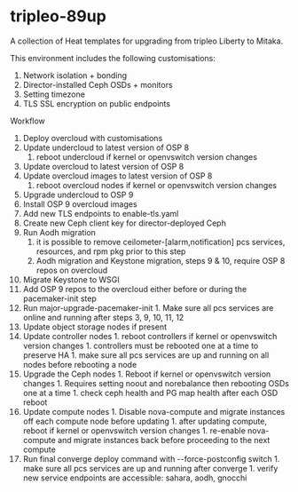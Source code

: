 # tripleo-89up

A collection of Heat templates for upgrading from tripleo Liberty to Mitaka.

This environment includes the following customisations:

 1. Network isolation + bonding
 2. Director-installed Ceph OSDs + monitors
 3. Setting timezone
 4. TLS SSL encryption on public endpoints

Workflow

 1. Deploy overcloud with customisations
 2. Update undercloud to latest version of OSP 8
    1. reboot undercloud if kernel or openvswitch version changes
 3. Update overcloud to latest version of OSP 8
 4. Update overcloud images to latest version of OSP 8
    1. reboot overcloud nodes if kernel or openvswitch version changes
 5. Upgrade undercloud to OSP 9
 6. Install OSP 9 overcloud images
 7. Add new TLS endpoints to enable-tls.yaml
 8. Create new Ceph client key for director-deployed Ceph
 9. Run Aodh migration
    1. it is possible to remove ceilometer-[alarm,notification] pcs services, resources, and rpm pkg prior to this step
    1. Aodh migration and Keystone migration, steps 9 & 10, require OSP 8 repos on overcloud
 10. Migrate Keystone to WSGI
 11. Add OSP 9 repos to the overcloud either before or during the pacemaker-init step
 12. Run major-upgrade-pacemaker-init
    1. Make sure all pcs services are online and running after steps 3, 9, 10, 11, 12
 13. Update object storage nodes if present
 14. Update controller nodes
    1. reboot controllers if kernel or openvswitch version changes
    1. controllers must be rebooted one at a time to preserve HA
    1. make sure all pcs services are up and running on all nodes before rebooting a node
 15. Upgrade the Ceph nodes
    1. Reboot if kernel or openvswitch version changes
    1. Requires setting noout and norebalance then rebooting OSDs one at a time
    1. check ceph health and PG map health after each OSD reboot
 16. Update compute nodes
    1. Disable nova-compute and migrate instances off each compute node before updating
    1. after updating compute, reboot if kernel or openvswitch version changes
    1. re-enable nova-compute and migrate instances back before proceeding to the next compute
 17. Run final converge deploy command with --force-postconfig switch
    1. make sure all pcs services are up and running after converge
    1. verify new service endpoints are accessible: sahara, aodh, gnocchi
